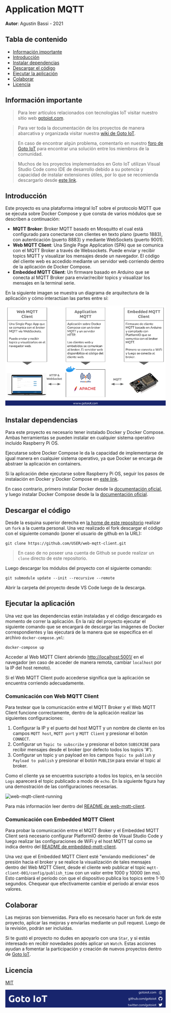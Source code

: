 # Application MQTT

**Autor**: Agustin Bassi - 2021

## Tabla de contenido

* [Información importante](#Información-importante)
* [Introducción](#introducción)
* [Instalar dependencias](#instalar-dependencias)
* [Descargar el código](#descargar-el-código)
* [Ejecutar la aplicación](#ejecutar-la-aplicación)
* [Colaborar](#colaborar)
* [Licencia](#licencia)

## Información importante

> Para leer artículos relacionados con tecnologías IoT visitar nuestro sitio web [gotoiot.com](www.gotoiot.com).

> Para ver toda la documentación de los proyectos de manera abarcativa y organizada visitar nuestra [wiki de Goto IoT](https://github.com/gotoiot/doc/wiki).

> En caso de encontrar algún problema, comentarlo en nuestro [foro de Goto IoT](https://groups.google.com/g/gotoiot) para encontrar una solución entre los miembros de la comunidad.

> Muchos de los proyectos implementados en Goto IoT utilizan Visual Studio Code como IDE de desarrollo debido a su potencia y capacidad de instalar extensiones útiles, por lo que se recomienda descargarlo desde [este link](https://code.visualstudio.com/download). 

## Introducción

Este proyecto es una plataforma integral IoT sobre el protocolo MQTT que se ejecuta sobre Docker Compose y que consta de varios módulos que se describen a continuación:

* **MQTT Broker**: Broker MQTT basado en Mosquitto el cual está configurado para conectarse con clientes en texto plano (puerto 1883), con autenticación (puerto 8883) y mediante WebSockets (puerto 9001).
* **Web MQTT Client**: Una Single Page Application (SPA) que se comunica con el MQTT Broker a través de Websockets. Puede enviar y recibir topics MQTT y visualizar los mensajes desde un navegador. El código del cliente web es accedido mediante un servidor web corriendo dentro de la aplicación de Docker Compose.
* **Embedded MQTT Client**: Un firmware basado en Arduino que se conecta al MQTT Broker para enviar/recibir topics y visualizar los mensajes en la terminal serie.

En la siguiente imagen se muestra un diagrama de arquitectura de la aplicación y cómo interactúan las partes entre sí:

![architecture](doc/architecture.png)

## Instalar dependencias

Para este proyecto es necesario tener instalado Docker y Docker Compose. Ambas herramientas se pueden instalar en cualquier sistema operativo incluído Raspberry Pi OS. 

Ejecutarse sobre Docker Compose le da la capacidad de implementarse  de igual manera en cualquier sistema operativo, ya que Docker se encarga de abstraer la aplicación en containers.

Si la aplicación debe ejecutarse sobre Raspberry Pi OS, seguir los pasos de instalación en Docker y Docker Compose en [este link](https://devdojo.com/bobbyiliev/how-to-install-docker-and-docker-compose-on-raspberry-pi). 

En caso contrario, primero instalar Docker desde la [documentación oficial](https://docs.docker.com/get-docker/), y luego instalar Docker Compose desde la la [documentación oficial](https://docs.docker.com/compose/install/).


## Descargar el código

Desde la esquina superior derecha en [la home de este repositorio](https://github.com/gotoiot/application-mqtt) realizar un `fork` a la cuenta personal. Una vez realizado el fork descargar el código con el siguiente comando (poner el usuario de github en la URL):

```
git clone https://github.com/USER/web-mqtt-client.git
```

> En caso de no poseer una cuenta de Github se puede realizar un `clone` directo de este repositorio.

Luego descargar los módulos del proyecto con el siguiente comando:

```
git submodule update --init --recursive --remote
```

Abrir la carpeta del proyecto desde VS Code luego de la descarga.

## Ejecutar la aplicación

Una vez que las dependencias están instaladas y el código descargado es momento de correr la aplicación. En la raíz del proyecto ejecutar el siguiente comando que se encargará de descargar las imágenes de Docker correspondientes y las ejecutará de la manera que se especifica en el archivo `docker-compose.yml`:

```
docker-compose up
```

Acceder al Web MQTT Client abriendo [http://localhost:5001/](http://localhost:5001/) en el navegador (en caso de acceder de manera remota, cambiar `localhost` por la IP del host remoto).

Si el Web MQTT Client pudo accederse significa que la aplicación se encuentra corriendo adecuadamente.

### Comunicación con Web MQTT Client

Para testear que la comunicación entre el MQTT Broker y el Web MQTT Client funcione correctamente, dentro de la aplicación realizar las siguientes configuraciones:

1. Configurar la IP y el puerto del host MQTT  y un nombre de cliente en los campos `MQTT host`, `MQTT port` y `MQTT Client` y presionar el botón `CONNECT`.
2. Configurar un `Topic to subscribe` y presionar el boton `SUBSCRIBE` para recibir mensajes desde el broker (por defecto todos los topics '#').
3. Configurar un topic y un payload en los campos `Topic to publish` y `Payload to publish` y presionar el botón `PUBLISH` para enviar el topic al broker. 

Como el cliente ya se encuentra suscripto a todos los topics, en la sección `Logs` aparecerá el topic publicado a modo de `echo`. En la siguiente figura hay una demostración de las configuraciones necesarias.

![web-mqtt-client-running](doc/mqtt-web-client-running.png)

Para más información leer dentro del [README de web-mqtt-client](https://github.com/gotoiot/web-mqtt-client).

### Comunicación con Embedded MQTT Client

Para probar la comunicación entre el MQTT Broker y el Embedded MQTT Client será necesario configurar PlatformIO dentro de Visual Studio Code y luego realizar las configuraciones de WiFi y el host MQTT tal como se indica dentro del [README de embedded-mqtt-client](https://github.com/gotoiot/embedded-mqtt-client).

Una vez que el Embedded MQTT Client esté "enviando mediciones" de presión hacia el broker y se realice la visualización de tales mensajes dentro del Web MQTT Client, desde el cliente web publicar el topic `mqtt-client-001/config/publish_time` con un valor entre 1000 y 10000 (en ms). Esto cambiará el período con que el dispositivo publica los topics entre 1-10 segundos. Chequear que efectivamente cambie el período al enviar esos valores.

## Colaborar

Las mejoras son bienvenidas. Para ello es necesario hacer un fork de este proyecto, aplicar las mejoras y enviarlas mediante un pull request. Luego de la revisión, podrán ser incluídas.

Si te gustó el proyecto no dudes en apoyarlo con una `Star`, y si estás interesado en recibir novedades podés aplicar un `Watch`. Estas acciones ayudan a fomentar la participación y creación de nuevos proyectos dentro de [Goto IoT](https://github.com/gotoiot/).

## Licencia

[MIT](https://choosealicense.com/licenses/mit/)

![footer](doc/gotoiot-footer.png)